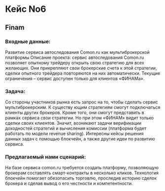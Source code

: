 # Кейс No6

## Finam 

### Входные данные:
Развитие сервиса автоследования Comon.ru как мультиброкерской платформы
Описание проекта: сервис автоследования Comon.ru позволяет опытному трейдеру открыть свою 
стратегию для всех желающих. Они прикрепляют свои брокерские 
счета к этой стратегии, сделки 
опытного трейдера повторяются на них автоматически. Текущие ограничения 
–
сервис доступен только 
для клиентов «ФИНАМа».

### Задача:

Со стороны участников рынка есть запрос на то, чтобы сделать сервис мультиброкерским. К 
существу
ющим стратегиям смогут подключаться клиенты других брокеров. Кроме того, они смогут 
представить в рамках сервиса свои стратегии. Но при этом «ФИНАМ» видит только сделки своих 
клиентов. Значит, возникают задачи верификации доходностей стратегий и вычисления
комиссии 
(платформа будет работать по модели revenue sharing). Интересны кейсы решения данных задач с 
помощью блокчейн, а также другие идеи по развитию сервиса.


### Предлагаемый нами сценарий:

На базе сервиса comon.ru требуется создать платформу, позволяющую брокерам составлять смарт-контракты в несколько кликов.
Технология блокчейн помогает обезопасить торговлю, проследив 
историю сделок брокера и сделав вывод о его честности и компетентности.
